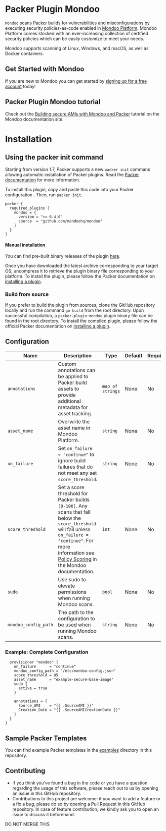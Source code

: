 # Packer Plugin Mondoo

`Mondoo` scans [Packer](https://www.packer.io) builds for vulnerabilities and misconfigurations by executing security policies-as-code enabled in [Mondoo Platform](https://console.mondoo.com). Mondoo Platform comes stocked with an ever-increasing collection of certified security policies which can be easily customize to meet your needs. 

Mondoo supports scanning of Linux, Windows, and macOS, as well as Docker containers.

## Get Started with Mondoo

If you are new to Mondoo you can get started by [signing up for a free account](https://mondoo.com/docs/tutorials/mondoo/account-setup/) today!

## Packer Plugin Mondoo tutorial

Check out the [Building secure AMIs with Mondoo and Packer](https://mondoo.com/docs/tutorials/aws/build-secure-amis-packer/) tutorial on the Mondoo documentation site.

# Installation

## Using the packer init command
Starting from version 1.7, Packer supports a new `packer init` command allowing automatic installation of Packer plugins. Read the [Packer documentation](https://www.packer.io/docs/commands/init) for more information.

To install this plugin, copy and paste this code into your Packer configuration . Then, run `packer init`.

```hcl
packer {
  required_plugins {
    mondoo = {
      version = ">= 0.4.0"
      source  = "github.com/mondoohq/mondoo"
    }
  }
}
```

#### Manual installation

You can find pre-built binary releases of the plugin [here](https://github.com/mondoohq/packer-plugin-mondoo/releases).

Once you have downloaded the latest archive corresponding to your target OS, uncompress it to retrieve the plugin binary file corresponding to your platform. To install the plugin, please follow the Packer documentation on
[installing a plugin](https://www.packer.io/docs/extending/plugins/#installing-plugins).

### Build from source

If you prefer to build the plugin from sources, clone the GitHub repository locally and run the command `go build` from the root directory. Upon successful compilation, a `packer-plugin-mondoo` plugin binary file can be found in the root directory. To install the compiled plugin, please follow the official Packer documentation on [installing a plugin](https://www.packer.io/docs/extending/plugins/#installing-plugins).

## Configuration

| **Name** | **Description** | **Type** | **Default** | **Required** |
|---|---|------------------|-------------|--------------|
| `annotations`     | Custom annotations can be applied to Packer build assets to provide additional metadata for asset tracking.  | `map of strings` | None | No |
| `asset_name`      | Overwrite the asset name in Mondoo Platform. | `string` | None | No |
| `on_failure`      | Set `on_failure = "continue"` to ignore build failures that do not meet any set `score_threshold`.| `string` | None | No |
| `score_threshold` | Set a score threshold for Packer builds `[0-100]`. Any scans that fall below the `score_threshold` will fail unless `on_failure = "continue"`. For more information see [Policy Scoring](https://mondoo.com/docs/platform/policies/scoring/index.html) in the Mondoo documentation. | `int`            | None        | No           |
| `sudo`            | Use sudo to elevate permissions when running Mondoo scans. | `bool`         | None        | No           |
| `mondoo_config_path`            | The path to the configuration to be used when running Mondoo scans. | `string`         | None        | No           |


### Example: Complete Configuration

```hcl
  provisioner "mondoo" {
    on_failure      = "continue"
    mondoo_config_path = "/etc/mondoo-config.json"
    score_threshold = 85
    asset_name      = "example-secure-base-image"
    sudo {
      active = true
    }

    annotations = {
      Source_AMI    = "{{ .SourceAMI }}"
      Creation_Date = "{{ .SourceAMICreationDate }}"
    }
  }
}
```

## Sample Packer Templates

You can find example Packer templates in the [examples](/examples/) directory in this repository.

## Contributing

* If you think you've found a bug in the code or you have a question regarding
  the usage of this software, please reach out to us by opening an issue in
  this GitHub repository.
* Contributions to this project are welcome: if you want to add a feature or a
  fix a bug, please do so by opening a Pull Request in this GitHub repository.
  In case of feature contribution, we kindly ask you to open an issue to
  discuss it beforehand.


DO NOT MERGE THIS

